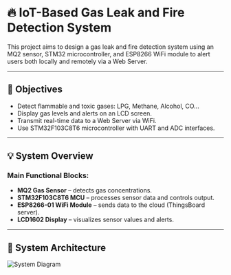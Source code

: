 # 🔥 IoT-Based Gas Leak and Fire Detection System

This project aims to design a gas leak and fire detection system using an MQ2 sensor, STM32 microcontroller, and ESP8266 WiFi module to alert users both locally and remotely via a Web Server.

---

## 🎯 Objectives

- Detect flammable and toxic gases: LPG, Methane, Alcohol, CO...
- Display gas levels and alerts on an LCD screen.
- Transmit real-time data to a Web Server via WiFi.
- Use STM32F103C8T6 microcontroller with UART and ADC interfaces.

---

## 💡 System Overview

### Main Functional Blocks:

- **MQ2 Gas Sensor** – detects gas concentrations.
- **STM32F103C8T6 MCU** – processes sensor data and controls output.
- **ESP8266-01 WiFi Module** – sends data to the cloud (ThingsBoard server).
- **LCD1602 Display** – visualizes sensor values and alerts.

---

## 🧱 System Architecture
![System Diagram](./assets/system_block_diagram.png)
